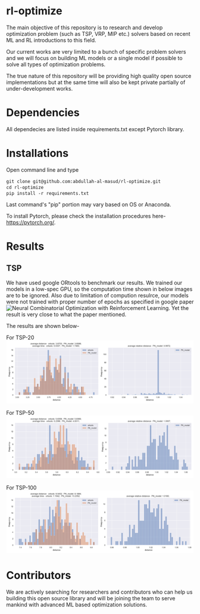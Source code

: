 # rl-optimize

The main objective of this repository is to research and develop optimization problem (such as TSP, VRP, MIP etc.) solvers based on recent ML and RL introductions to this field. 

Our current works are very limited to a bunch of specific problem solvers and we will focus on building ML models or a single model if possible to solve all types of optimization problems.

The true nature of this repository will be providing high quality open source implementations but at the same time will also be kept private partially of under-development works.


# Dependencies

All dependecies are listed inside requirements.txt except Pytorch library.


# Installations

Open command line and type
```
git clone git@github.com:abdullah-al-masud/rl-optimize.git
cd rl-optimize
pip install -r requirements.txt
```

Last command's "pip" portion may vary based on OS or Anaconda.

To install Pytorch, please check the installation procedures here- https://pytorch.org/.


# Results

## TSP

We have used google ORtools to benchmark our results. We trained our models in a low-spec GPU, so the computation time shown in below images are to be ignored. Also due to limitation of compution resulrce, our models were not trained with proper number of epochs as specified in google paper ![Neural Combinatorial Optimization with Reinforcement Learning](https://arxiv.org/abs/1611.09940). Yet the result is very close to what the paper mentioned.

The results are shown below-

For TSP-20
![](results/TSP/score_tsp20.png)

For TSP-50
![](results/TSP/score_tsp50.png)

For TSP-100
![](results/TSP/score_tsp100.png)


# Contributors

We are actively searching for researchers and contributors who can help us building this open source library and will be joining the team to serve mankind with advanced ML based optimization solutions.

